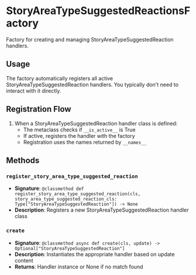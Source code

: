 # StoryAreaTypeSuggestedReactionsFactory

Factory for creating and managing StoryAreaTypeSuggestedReaction handlers.

## Usage

The factory automatically registers all active StoryAreaTypeSuggestedReaction handlers. 
You typically don't need to interact with it directly.

## Registration Flow

1. When a StoryAreaTypeSuggestedReaction handler class is defined:
   - The metaclass checks if `__is_active__` is True
   - If active, registers the handler with the factory
   - Registration uses the names returned by `__names__`

## Methods

### `register_story_area_type_suggested_reaction`
- **Signature**: `@classmethod def register_story_area_type_suggested_reaction(cls, story_area_type_suggested_reaction_cls: Type["StoryAreaTypeSuggestedReaction"]) -> None`
- **Description**: Registers a new StoryAreaTypeSuggestedReaction handler class

### `create`
- **Signature**: `@classmethod async def create(cls, update) -> Optional["StoryAreaTypeSuggestedReaction"]`
- **Description**: Instantiates the appropriate handler based on update content
- **Returns**: Handler instance or None if no match found
